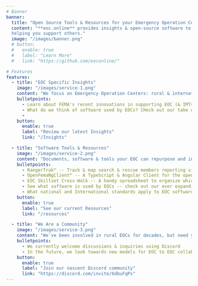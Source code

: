 ```yaml
---
# Banner
banner:
  title: "Open Source Tools & Resources for your Emergency Operation Center"
  content: "**eoc.online** provides insights & open-source software to support rural & international EOCs -- <br>
  helping you support others."
  image: "/images/banner.png"
  # button:
  #   enable: true
  #   label: "Learn More"
  #   link: "https://github.com/eoconline/"

# Features
features:
  - title: "EOC Specific Insights"
    image: "/images/service-1.png"
    content: "We focus on Emergency Operation Centers: rural & international with few dedicated staff"
    bulletpoints:
      - Learn about FEMA's recent innovations in supporting EOC (& IMTs) over the past decade
      - What do we think of software used by EOCs? CHeck out our take on them.
      - 
    button:
      enable: true
      label: "Review our latest Insights"
      link: "/Insights"

  - title: "Software Tools & Resources"
    image: "/images/service-2.png"
    content: "Documents, software & tools your EOC can repurpose and integrate to stay current & save time."
    bulletpoints:
      - RangerTrak™ -- Track & map search & rescue members reporting via radio, without reliable cell or internet access
      - OpenFemaNgClient™ -- A TypeScript & Angular Client for the openFEMA datasets/APIs
      - EOC Skillset Cross-Walk -- A handy spreadsheet to organize which skills apply to your various EOC positions
      - See what software is used by EOCs -- check out our ever expanding listing!
      - What national and International standards apply to EOC software -- and does that impact your EOC?
    button:
      enable: true
      label: "See our current Resources"
      link: "/resources"

  - title: "We Are a Community"
    image: "/images/service-3.png"
    content: "We've been involved in rural EOCs for decades, but need your input and suggestions to grow in areas that will help you. Our insights change frequently and are a reaction to current events."
    bulletpoints:
      - We currently welcome discussions & inquiries using Discord
      - In the future, we look towards new models for EOC to EOC collaboration and discussion!
    button:
      enable: true
      label: "Join our nascent Discord community"
      link: "https://discord.com/invite/6dbuFqPs"
---
```

